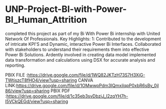 # UNP-Project-BI-with-Power-BI_Human_Attrition
completed this project as part of my Bi With Power Bi internship with United Network Of Professionals.
Key Highlights:
1: Contributed to the development of intricate KPI'S and Dynamic, interactive Power Bi Interfaces.
Collaborated with stakeholders to understand their requirements them into effective Power Bi Solutions.
Ardently involved in creating data model implemented data transformation and calculations using DSX for accurate analysis and reporting.

PBIX FILE :https://drive.google.com/file/d/1WQ82JKTzH73S7H3XjG-TWtjszcT8fHO4/view?usp=sharing
CANVA LINK:https://drive.google.com/file/d/1OMwwpPdm3IQmxilqpP0xbR6sBy_0jl86/view?usp=sharing
PBIX PDF :https://drive.google.com/file/d/1c35eb3svDbziJ_I2zqYH7h-I5VCkQEGd/view?usp=sharing
